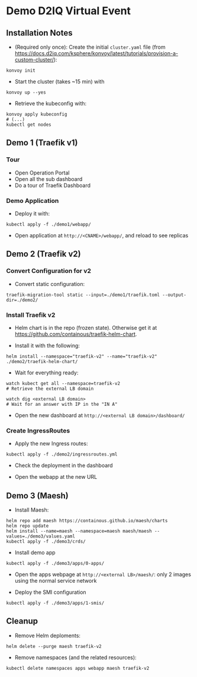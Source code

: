 
# Demo D2IQ Virtual Event

## Installation Notes

* (Required only once): Create the initial `cluster.yaml` file
(from <https://docs.d2iq.com/ksphere/konvoy/latest/tutorials/provision-a-custom-cluster/>):

```shell
konvoy init
```

* Start the cluster (takes ~15 min) with

```shell
konvoy up --yes
```

* Retrieve the kubeconfig with:

```shell
konvoy apply kubeconfig
# (...)
kubectl get nodes
```

## Demo 1 (Traefik v1)

### Tour

* Open Operation Portal
* Open all the sub dashboard
* Do a tour of Traefik Dashboard

### Demo Application

* Deploy it with:

```shell
kubectl apply -f ./demo1/webapp/
```

* Open application at `http://<CNAME>/webapp/`,
  and reload to see replicas

<!-- * Docker image can be rebuilts with content from `./webapp/docker-image` -->

## Demo 2 (Traefik v2)

<!-- ### Retrieve Traefik v1 Configurations

* Retrieve static configuration:

```shell
kubectl get pod --namespace=kubeaddons traefik-kubeaddons-6485fb848b-4l99w -o yaml > traefik-v1/deployment.yml
kubectl get configmaps --namespace=kubeaddons traefik-kubeaddons -o yaml > ./demo1/configmap.yml
```

* Extract the TOMl from `./demo1/configmap.yml` and copy it into `./demo1/traefik.toml`

* Retrieve Dynamic configuration:

```shell
kubectl get ingress --all-namespaces -o yaml > ./demo1/ingresses.yml
``` -->

### Convert Configuration for v2

<!-- * Download <https://github.com/containous/traefik-migration-tool> (v0.9.0 used) -->

* Convert static configuration:

```shell
traefik-migration-tool static --input=./demo1/traefik.toml --output-dir=./demo2/
```

<!-- * Convert dynamic configuration (ingresses to ingressroutes):

```shell
traefik-migration-tool ingress --input=./demo1/ingresses.yml --output=./demo2/
``` -->

<!-- ### Fix Configuration issues (aka. what the migration tool did not worked out)

* Find every object names in `./demo2/ingresses.yml` containing a slash (`/`) and replace it by a dash (or remove it when it's leading or trailing):

```shell
sed 's#name: \/\(.*\)\/\(.*\)\/\(.*\)$#name: \1-\2-\3#g' ./demo2/ingresses.yml > ./demo2/ingressroutes.yml
``` -->

### Install Traefik v2

* Helm chart is in the repo (frozen state). Otherwise get it at <https://github.com/containous/traefik-helm-chart>.

* Install it with the following:

```shell
helm install --namespace="traefik-v2" --name="traefik-v2" ./demo2/traefik-helm-chart/
```

* Wait for everything ready:

```shell
watch kubect get all --namespace=traefik-v2
# Retrieve the external LB domain

watch dig <external LB domain>
# Wait for an answer with IP in the "IN A"
```

* Open the new dashboard at `http://<external LB domain>/dashboard/`

### Create IngressRoutes

* Apply the new Ingress routes:

```shell
kubectl apply -f ./demo2/ingressroutes.yml
```

* Check the deployment in the dashboard

* Open the webapp at the new URL

<!--
* (If you forgot, remove the legacy dashboard IngressRoute):

```shell
kubectl delete --namespace=kubeaddons ingressroute traefik-kubeaddons-dashboard
``` -->

## Demo 3 (Maesh)

* Install Maesh:

```shell
helm repo add maesh https://containous.github.io/maesh/charts
helm repo update
helm install --name=maesh --namespace=maesh maesh/maesh --values=./demo3/values.yaml
kubectl apply -f ./demo3/crds/
```

* Install demo app

```shell
kubectl apply -f ./demo3/apps/0-apps/
```

<!-- * (Optionnal: demo app can be rebuilt from `./demo3/apps/docker-image`) -->

* Open the apps webpage at `http://<external LB>/maesh/`: only 2 images using the normal service network

* Deploy the SMI configuration

```shell
kubectl apply -f ./demo3/apps/1-smis/
```

## Cleanup

* Remove Helm deploments:

```shell
helm delete --purge maesh traefik-v2
```

* Remove namespaces (and the related resources):

```shell
kubectl delete namespaces apps webapp maesh traefik-v2
```
